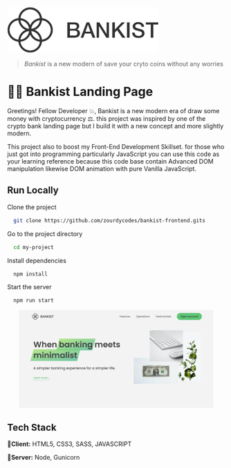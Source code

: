 <img alt="bankist-easy-to-share" src="./src/img/logo-removebg-preview.png" width="350">

> _Bankist_ is a new modern of save your cryto coins without any worries

# 🐱‍🏍 Bankist Landing Page

Greetings! Fellow Developer 💥, Bankist is a new modern era of draw some money with cryptocurrency ⚖.
this project was inspired by one of the crypto bank landing page but I build it with a new concept
and more slightly modern.

This project also to boost my Front-End Development Skillset.
for those who just got into programming particularly JavaScript you can use this code as your learning reference
because this code base contain Advanced DOM manipulation likewise DOM animation with
pure Vanilla JavaScript.

## Run Locally

Clone the project

```bash
  git clone https://github.com/zourdycodes/bankist-frontend.gits
```

Go to the project directory

```bash
  cd my-project
```

Install dependencies

```bash
  npm install
```

Start the server

```bash
  npm run start
```

<center><img alt="bankist-easy-to-share" src="./src/img/ss.png" width="450"></center>

## Tech Stack

🚀**Client:** HTML5, CSS3, SASS, JAVASCRIPT

🚀**Server:** Node, Gunicorn
